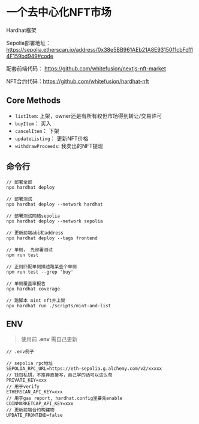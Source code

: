 # 一个去中心化NFT市场
Hardhat框架

Sepolia部署地址： https://sepolia.etherscan.io/address/0x38e5BB961AEb21A8E93150f1cbFd114F159bd949#code

配套前端代码： https://github.com/whitefusion/nextjs-nft-market

NFT合约代码：https://github.com/whitefusion/hardhat-nft

## Core Methods
- `listItem`: 上架，owner还是有所有权但市场得到转让/交易许可
- `buyItem`： 买入
- `cancelItem`： 下架
- `updateListing`： 更新NFT价格
- `withdrawProceeds`: 我卖出的NFT提现

## 命令行
```
// 部署全部
npx hardhat deploy

// 部署测试
npx hardhat deploy --network hardhat

// 部署测试网络sepolia
npx hardhat deploy --network sepolia

// 更新前端abi和address
npx hardhat deploy --tags frontend

// 单侧， 先部署测试
npm run test

// 正则匹配单侧描述跑某些个单侧
npm run test --grep 'buy'

// 单侧覆盖率报告
npx hardhat coverage

// 跑脚本 mint nft并上架
npx hardhat run ./scripts/mint-and-list

```

## ENV

> 使用前 __.env__ 需自己更新

``` 
// .env例子

// sepolia rpc地址
SEPOLIA_RPC_URL=https://eth-sepolia.g.alchemy.com/v2/xxxxx
// 钱包私钥，不推荐直接写，自己学的话可以这么苟
PRIVATE_KEY=xxx
// 用于verify
ETHERSCAN_API_KEY=xxx
// 用于gas report, hardhat.config里要先enable
COINMARKETCAP_API_KEY=xxx
// 更新前端合约构建物
UPDATE_FRONTEND=false
```


